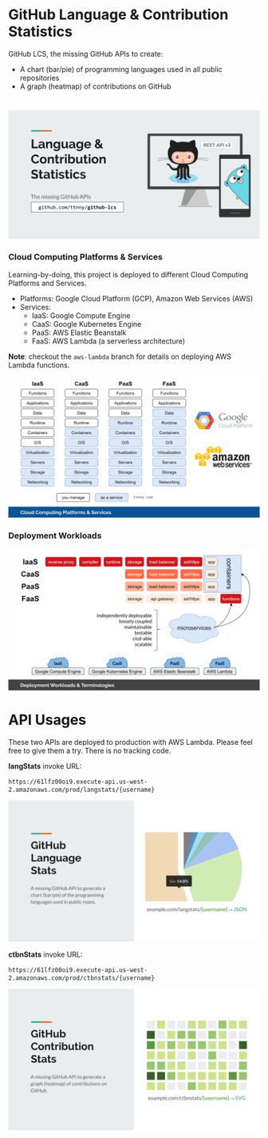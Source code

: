 # GitHub Language & Contribution Statistics
GitHub LCS, the missing GitHub APIs to create:
- A chart (bar/pie) of programming languages used in all public repositories
- A graph (heatmap) of contributions on GitHub

![GitHub Language & Contribution Statistics](static/img/github-lcs.svg)

### Cloud Computing Platforms & Services
Learning-by-doing, this project is deployed to different Cloud Computing Platforms and Services.
- Platforms: Google Cloud Platform (GCP), Amazon Web Services (AWS)
- Services:
    - IaaS: Google Compute Engine
    - CaaS: Google Kubernetes Engine
    - PaaS: AWS Elastic Beanstalk
    - FaaS: AWS Lambda (a serverless architecture)
    
**Note**: checkout the `aws-lambda` branch for details on deploying AWS Lambda functions.
    
![Cloud Computing Platforms & Services](static/img/cloud-computing-platforms-and-services.svg)

### Deployment Workloads

![Deployment Workloads](static/img/deployment-workloads-and-terminologies.svg)

# API Usages

These two APIs are deployed to production with AWS Lambda. Please feel free to give them a try. There is no tracking code.

**langStats** invoke URL:
```
https://61lfz00oi9.execute-api.us-west-2.amazonaws.com/prod/langstats/{username}
```

![langStats API](static/img/langstats-api.svg)

**ctbnStats** invoke URL:
```
https://61lfz00oi9.execute-api.us-west-2.amazonaws.com/prod/ctbnstats/{username}
```

![ctbnStats API](static/img/ctbnstats-api.svg)
